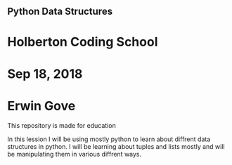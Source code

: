 ## Python Data Structures
# Holberton Coding School
# Sep 18, 2018
# Erwin Gove
This repository is made for education

In this lession I will be using mostly python to learn about diffrent data
structures in python. I will be learning about tuples and lists mostly and
will be manipulating them in various diffrent ways.